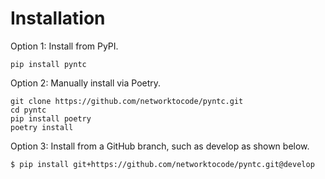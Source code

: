 # Installation

Option 1: Install from PyPI.

```
pip install pyntc
```

Option 2: Manually install via Poetry.

```
git clone https://github.com/networktocode/pyntc.git
cd pyntc
pip install poetry
poetry install
```

Option 3: Install from a GitHub branch, such as develop as shown below.

```bash
$ pip install git+https://github.com/networktocode/pyntc.git@develop
```
